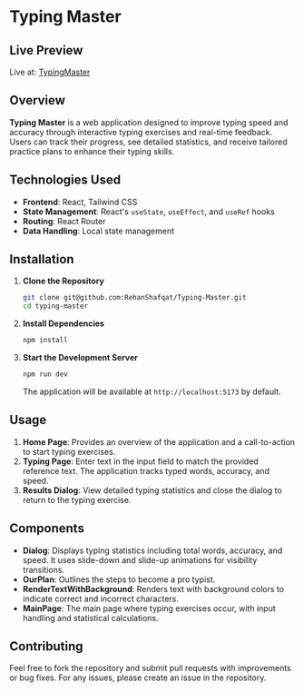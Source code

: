 # Typing Master

## Live Preview

Live at: [TypingMaster](https://typing-master-tau-umber.vercel.app/)

## Overview

**Typing Master** is a web application designed to improve typing speed and accuracy through interactive typing exercises and real-time feedback. Users can track their progress, see detailed statistics, and receive tailored practice plans to enhance their typing skills.

## Technologies Used

- **Frontend**: React, Tailwind CSS
- **State Management**: React's `useState`, `useEffect`, and `useRef` hooks
- **Routing**: React Router
- **Data Handling**: Local state management

## Installation

1. **Clone the Repository**

    ```bash
    git clone git@github.com:RehanShafqat/Typing-Master.git
    cd typing-master
    ```

2. **Install Dependencies**

    ```bash
    npm install
    ```

3. **Start the Development Server**

    ```bash
    npm run dev
    ```

    The application will be available at `http://localhost:5173` by default.

## Usage

1. **Home Page**: Provides an overview of the application and a call-to-action to start typing exercises.
2. **Typing Page**: Enter text in the input field to match the provided reference text. The application tracks typed words, accuracy, and speed.
3. **Results Dialog**: View detailed typing statistics and close the dialog to return to the typing exercise.

## Components

- **Dialog**: Displays typing statistics including total words, accuracy, and speed. It uses slide-down and slide-up animations for visibility transitions.
- **OurPlan**: Outlines the steps to become a pro typist.
- **RenderTextWithBackground**: Renders text with background colors to indicate correct and incorrect characters.
- **MainPage**: The main page where typing exercises occur, with input handling and statistical calculations.


## Contributing

Feel free to fork the repository and submit pull requests with improvements or bug fixes. For any issues, please create an issue in the repository.


